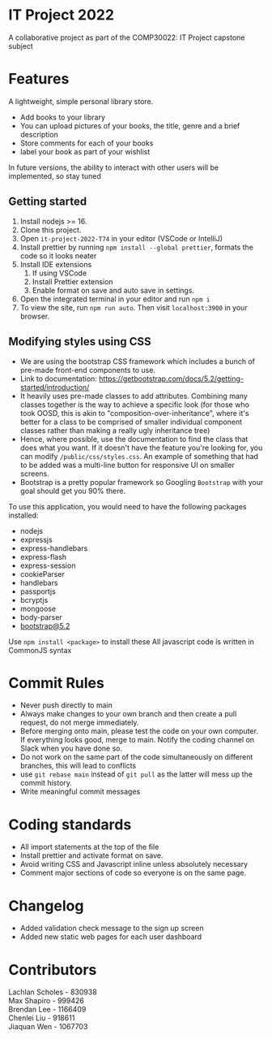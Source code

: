 # IT Project 2022 
A collaborative project as part of the COMP30022: IT Project capstone subject

# Features
A lightweight, simple personal library store.

- Add books to your library
- You can upload pictures of your books, the title, genre and a brief description
- Store comments for each of your books
- label your book as part of your wishlist

 In future versions, the ability to interact with other users will be implemented, so stay tuned

 ## Getting started

 1. Install nodejs >= 16.
 2. Clone this project.
 3. Open `it-project-2022-T74` in your editor (VSCode or IntelliJ)
 4. Install prettier by running `npm install --global prettier`, formats the code so it looks neater
 5. Install IDE extensions
     1. If using VSCode
     2. Install Prettier extension
     3. Enable format on save and auto save in settings.
 6. Open the integrated terminal in your editor and run `npm i`
 7. To view the site, run `npm run auto`. Then visit `localhost:3900` in your browser.

 ## Modifying styles using CSS

 * We are using the bootstrap CSS framework which includes a bunch of pre-made front-end
   components to use.
 * Link to documentation: https://getbootstrap.com/docs/5.2/getting-started/introduction/
 * It heavily uses pre-made classes to add attributes. Combining many classes together is the way to achieve a specific
   look (for those who took OOSD, this is akin to "composition-over-inheritance", where it's better for a class to be
   comprised of smaller individual component classes rather than making a really ugly inheritance tree)
 * Hence, where possible, use the documentation to find the class that does what you want. If it doesn't have the feature
   you're looking for, you can modify `/public/css/styles.css`. An example of something that had to be added was a
   multi-line button for responsive UI on smaller screens.
 * Bootstrap is a pretty popular framework so Googling `Bootstrap` with your goal should get you 90% there.


To use this application, you would need to have the following packages installed:
- nodejs
- expressjs
- express-handlebars
- express-flash
- express-session
- cookieParser
- handlebars
- passportjs
- bcryptjs
- mongoose
- body-parser
- bootstrap@5.2

Use `npm install <package>` to install these
All javascript code is written in CommonJS syntax

# Commit Rules
- Never push directly to main
- Always make changes to your own branch and then create a pull request, do not merge immediately.
- Before merging onto main, please test the code on your own computer. If everything looks good, merge to main. Notify the coding channel on Slack when you have done so.
- Do not work on the same part of the code simultaneously on different branches, this will lead to conflicts
- use `git rebase main` instead of `git pull` as the latter will mess up the commit history.
- Write meaningful commit messages

# Coding standards

- All import statements at the top of the file
- Install prettier and activate format on save.
- Avoid writing CSS and Javascript inline unless absolutely necessary
- Comment major sections of code so everyone is on the same page.

# Changelog

- Added validation check message to the sign up screen
- Added new static web pages for each user dashboard

# Contributors

Lachlan Scholes - 830938  
Max Shapiro - 999426  
Brendan Lee - 1166409  
Chenlei Liu - 918611  
Jiaquan Wen - 1067703  
